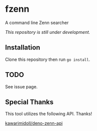 # fzenn

A command line Zenn searcher

*This repository is still under development.*

## Installation

Clone this repository then run `go install`.

## TODO

See issue page.

## Special Thanks

This tool utilizes the following API. Thanks!

[kawarimidoll/deno-zenn-api](https://github.com/kawarimidoll/deno-zenn-api)


